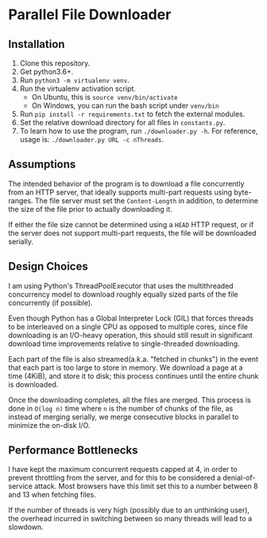 # Parallel File Downloader

## Installation
1. Clone this repository.
2. Get python3.6+.
3. Run `python3 -m virtualenv venv`.
4. Run the virtualenv activation script.
    - On Ubuntu, this is `source venv/bin/activate`
    - On Windows, you can run the bash script under `venv/bin`
5. Run `pip install -r requirements.txt` to fetch the external modules.
6. Set the relative download directory for all files in `constants.py`.
7. To learn how to use the program, run `./downloader.py -h`. For reference, usage is: `./downloader.py URL -c nThreads`.

## Assumptions
The intended behavior of the program is to download a file concurrently from an HTTP server, that ideally supports multi-part requests using byte-ranges. The file server must set the `Content-Length` in addition, to determine the size of the file prior to actually downloading it.

If either the file size cannot be determined using a `HEAD` HTTP request, or if the server does not support multi-part requests, the file will be downloaded serially.

## Design Choices
I am using Python's ThreadPoolExecutor that uses the multithreaded concurrency model to download roughly equally sized parts of the file concurrently (if possible). 

Even though Python has a Global Interpreter Lock (GIL) that forces threads to be interleaved on a single CPU as opposed to multiple cores, since file downloading is an I/O-heavy operation, this should still result in significant download time improvements relative to single-threaded downloading. 

Each part of the file is also streamed(a.k.a. "fetched in chunks") in the event that each part is too large to store in memory. We download a page at a time (4KiB), and store it to disk; this process continues until the entire chunk is downloaded.

Once the downloading completes, all the files are merged. This process is done in `O(log n)` time where `n` is the number of chunks of the file, as instead of merging serially, we merge consecutive blocks in parallel to minimize the on-disk I/O.

## Performance Bottlenecks

I have kept the maximum concurrent requests capped at 4, in order to prevent throttling from the server, and for this to be considered a denial-of-service attack. Most browsers have this limit set this to a number between 8 and 13 when fetching files.

If the number of threads is very high (possibly due to an unthinking user), the overhead incurred in switching between so many threads will lead to a slowdown.